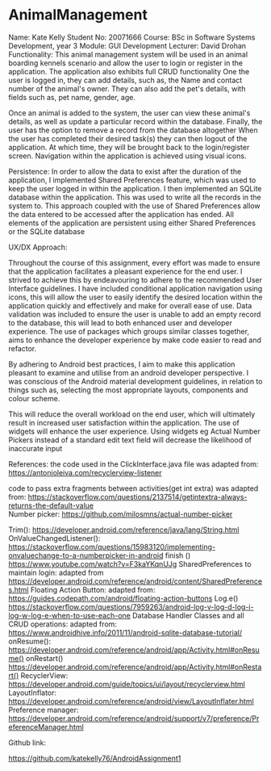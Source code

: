 # AnimalManagement
Name: Kate Kelly 
Student No: 20071666
Course: BSc in Software Systems Development, year 3 
Module: GUI Development
Lecturer: David Drohan  
Functionality:
This animal management system will be used in an animal boarding kennels scenario and allow the user to login or register in the application. 
The application also exhibits full CRUD functionality 
One the user is logged in, they can add details, such as, the Name and contact number of the animal's owner. They can also add the pet's details, with fields such as, pet name, gender, age.

Once an animal is added to the system, the user can view these animal's details, as well as update a particular record within the database. Finally, the user has the option to remove a record from the database altogether 
When the user has completed their desired task(s) they can then logout of the application. At which time, they will be brought back to the login/register screen.
Navigation within the application is achieved using visual icons. 

Persistence:
In order to allow the data to exist after the duration of the application, I implemented Shared Preferences feature, which was used to keep the user logged in within the application.
I then implemented an SQLite database within the application. This was used to write all the records in the system to. This approach coupled with the use of Shared Preferences allow the data entered to be accessed after the application has ended.
All elements of the application are persistent using either Shared Preferences or the SQLite database

UX/DX Approach:
 
Throughout the course of this assignment, every effort was made to ensure that the application facilitates a pleasant experience for the end user. I strived to achieve this by endeavouring to adhere to the recommended User Interface guidelines. I have included conditional application navigation using icons, this will allow the user to easily identify the desired location within the application quickly and effectively and make for overall ease of use. Data validation was included to ensure the user is unable to add an empty record to the database, this will lead to both enhanced user and developer experience. The use of packages which groups similar classes together, aims to enhance the developer experience by make code easier to read and refactor.
 
By adhering to Android best practices, I aim to make this application pleasant to examine and utilise from an android developer perspective. I was conscious of the Android material development guidelines, in relation to things such as, selecting the most appropriate layouts, components and colour scheme. 

This will reduce the overall workload on the end user, which will ultimately result in increased user satisfaction within the application. The use of widgets will enhance the user experience. Using widgets eg Actual Number Pickers instead of a standard edit text field will decrease the likelihood of inaccurate input

References:
the code used in the ClickInterface.java file was adapted from:
https://antonioleiva.com/recyclerview-listener 

code to pass extra fragments between activities(get int extra) was adapted from: https://stackoverflow.com/questions/2137514/getintextra-always-returns-the-default-value  
Number picker: https://github.com/milosmns/actual-number-picker 
 
 Trim(): https://developer.android.com/reference/java/lang/String.html 
OnValueChangedListener():
https://stackoverflow.com/questions/15983120/implementing-onvaluechange-to-a-numberpicker-in-android 
finish ()
https://www.youtube.com/watch?v=F3kaYKqnUJg 
SharedPreferences to maintain login: adapted from
https://developer.android.com/reference/android/content/SharedPreferences.html 
Floating Action Button: adapted from: https://guides.codepath.com/android/floating-action-buttons 
Log.e() https://stackoverflow.com/questions/7959263/android-log-v-log-d-log-i-log-w-log-e-when-to-use-each-one 
Database Handler Classes and all CRUD operations: adapted from: https://www.androidhive.info/2011/11/android-sqlite-database-tutorial/ 
onResume(): https://developer.android.com/reference/android/app/Activity.html#onResume() 
onRestart() https://developer.android.com/reference/android/app/Activity.html#onRestart() 
RecyclerView: https://developer.android.com/guide/topics/ui/layout/recyclerview.html 
LayoutInflator: https://developer.android.com/reference/android/view/LayoutInflater.html 
Preference manager: https://developer.android.com/reference/android/support/v7/preference/PreferenceManager.html 

 Github link:

https://github.com/katekelly76/AndroidAssignment1 
 

